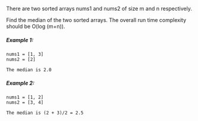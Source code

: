 There are two sorted arrays nums1 and nums2 of size m and n respectively.

Find the median of the two sorted arrays. The overall run time complexity should be O(log (m+n)).

##### Example 1:
    nums1 = [1, 3]
    nums2 = [2]

    The median is 2.0
##### Example 2:
    nums1 = [1, 2]
    nums2 = [3, 4]

    The median is (2 + 3)/2 = 2.5
